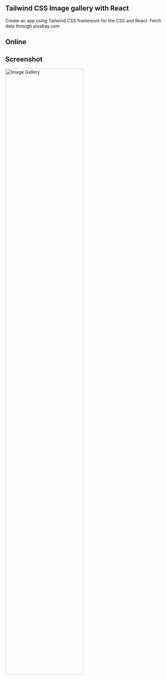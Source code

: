 ## Tailwind CSS Image gallery with React

Create an app using Tailwind CSS framework for the CSS and React.
Fetch data through pixabay.com

## Online

## Screenshot

<img src="" alt="Image Gallery" width="70%" />
